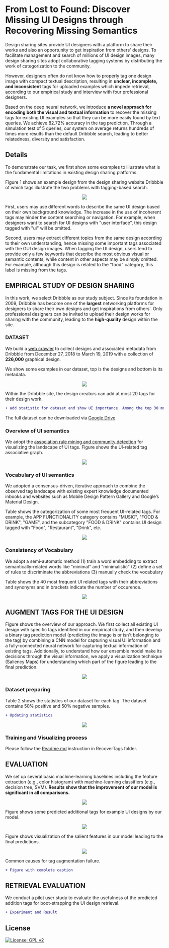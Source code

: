 # From Lost to Found: Discover Missing UI Designs through Recovering Missing Semantics

Design sharing sites provide UI designers with a platform to share their works and also an opportunity to get inspiration from others' designs. To facilitate management and search of millions of UI design images, many design sharing sites adopt collaborative tagging systems by distributing the work of categorization to the community.

However, designers often do not know how to properly tag one design image with compact textual description, resulting in **unclear, incomplete, and inconsistent** tags for uploaded examples which impede retrieval, according to our empirical study and interview with four professional designers. 

Based on the deep neural network, we introduce **a novel approach for encoding both the visual and textual information** to recover the missing tags for existing UI examples so that they can be more easily found by text queries. We achieve 82.72\% accuracy in the tag prediction. Through a simulation test of 5 queries, our system on average returns hundreds of times more results than the default Dribbble search, leading to better relatedness, diversity and satisfaction.	

## Details
To demonstrate our task, we first show some examples to illustrate what is the fundamental limitations in existing design sharing platforms.

Figure 1 shows an example design from the design sharing website Dribbble of which tags illustrate the two problems with tagging-based search. 

<div style="color:#0000FF" align="center">
<img src="figures/figure1.png"/> 
</div>

First, users may use different words to describe the same UI design based on their own background knowledge. The increase in the use of incoherent tags may hinder the content searching or navigation.
For example, when designers want to search for UI designs with "user interface", this design tagged with "ui" will be omitted.


Second, users may extract different topics from the same design according to their own understanding, hence missing some important tags associated with the GUI design images. 
When tagging the UI design, users tend to provide only a few keywords that describe the most obvious visual or semantic contents, while content in other aspects may be simply omitted.
For example, although this design is related to the "food" category, this label is missing from the tags.

<!-- ![UI-related tags association graph](/figures/communitydetection.png) -->

## EMPIRICAL STUDY OF DESIGN SHARING
In this work, we select Dribbble as our study subject. Since its foundation in 2009, Dribbble has become one of the **largest** networking platforms for designers to share their own designs and get inspirations from others'.
Only professional designers can be invited to upload their design works for sharing with the community, leading to the **high-quality** design within the site.

### DATASET
We build a [web crawler](Crawl/README.md) to collect designs and associated metadata from Dribbble from December 27, 2018 to March 19, 2019 with a collection of **226,000** graphical design.

We show some examples in our dataset, top is the designs and bottom is its metadata.
<div style="color:#0000FF" align="center">
<img src="figures/figure2.png"/> 
</div>

Within the Dribbble site, the design creators can add at most 20 tags for their design work. 
```diff
+ add statistic for dataset and show UI importance. Among the top 30 most common tags, approximately 25% are UI related (e.g., “ui”, “ux”, “app”, “web”, “interface”, etc.), which indicates that user interface design is one of the most popular design areas on Dribbble.
```

The full dataset can be downloaded via [Google Drive](https://drive.google.com/open?id=1UpoAxyY66zlRlJ7z4ZfZUWu_FDpPRhRb)


### Overview of UI semantics

We adopt the [association rule mining and community detection](Semantics/README.md) for visualizing the landscape of UI tags. Figure shows the UI-related tag associative graph.
<div style="color:#0000FF" align="center">
<img src="figures/figure3.png"/> 
</div>

### Vocabulary of UI semantics
We adopted a consensus-driven, iterative approach to combine the observed tag landscape with existing expert knowledge documented inbooks and websites such as Mobile Design Pattern Gallery and Google’s Material Design.

Table shows the categorization of some most frequent UI-related tags. For example, the APP FUNCTIONALITY category contains "MUSIC", "FOOD & DRINK", "GAME", and the subcategory "FOOD & DRINK" contains UI design tagged with "Food", "Restaurant", "Drink", etc.
<div style="color:#0000FF" align="center">
<img src="figures/figure4.png"/> 
</div>

### Consistency of Vocabulary
We adopt a semi-automatic method (1) train a word embedding to extract semantically-related words like "minimal" and "minimalistic" (2) define a set of rules to discriminate the abbreviations (3) manually check the vocabulary

Table shows the 40 most frequent UI related tags with their abbreviations and synonyms and in brackets indicate the number of occurence.
<div style="color:#0000FF" align="center">
<img src="figures/figure5.png"/> 
</div>


## AUGMENT TAGS FOR THE UI DESIGN

Figure shows the overview of our approach.
We first collect all existing UI design with specific tags identified in our empirical study, and then develop a binary tag prediction model (predicting the image is or isn't belonging to the tag) by combining a CNN model for capturing visual UI information and a fully-connected neural network for capturing textual information of existing tags.
Additionally, to understand how our ensemble model make its decisions through the visual information, we apply a visualization technique (Saliency Maps) for understanding which part of the figure leading to the final prediction.
<div style="color:#0000FF" align="center">
<img src="figures/figure6.png"/> 
</div>

### Dataset preparing
Table 2 shows the statistics of our dataset for each tag. The dataset contains 50% positive and 50% negative samples.
```diff
+ Updating statistics
```
<div style="color:#0000FF" align="center">
<img src="figures/figure7.png"/> 
</div>

<!-- These natural-language tags convey the semantics of the UI design such as internal structural information (e.g., "dashboard", "list", "chart") and belonging-software information (e.g., "ecommerce", "food", "travel").
Table 2 shows the statistics of our dataset. In total, we collect 7,594 applications, 13,145 screenshots and 19,233 components. Besides, we split our dataset into train/val/test set, with the approximate ratio of 0.8/0.1/0.1. -->

### Training and Visualizing process
Please follow the [Readme.md](RecoverTags/README.md) instruction in RecoverTags folder.

## EVALUATION
We set up several basic machine-learning baselines including the feature extraction (e.g., color histogram) with machine-learning classifiers (e.g., decision tree, SVM). **Results show that the improvement of our model is significant in all comparisons.**
<div style="color:#0000FF" align="center">
<img src="figures/figure8.png"/> 
</div>

Figure shows some predicted additional tags for example UI designs by our model.
<div style="color:#0000FF" align="center">
<img src="figures/figure9.png"/> 
</div>

Figure shows visualization of the salient features in our model leading to the final predictions.
<div style="color:#0000FF" align="center">
<img src="figures/figure10.png"/> 
</div>

Common causes for tag augmentation failure. 
```diff
+ Figure with complete caption
```

## RETRIEVAL EVALUATION
We conduct a pilot user study to evaluate the usefulness of the predicted addition tags for boot-strapping the UI design retrieval.
```diff
+ Experiment and Result
```

<!-- Generalization&Usefulness contains all data we used in this part and the results from model(M), developers(A1,A2,A3) and Evaluator. -->

## License
[![License: GPL v2](https://img.shields.io/badge/License-GPL%20v2-blue.svg)](https://www.gnu.org/licenses/old-licenses/gpl-2.0.en.html)
